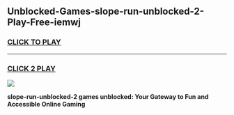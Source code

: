 
## Unblocked-Games-slope-run-unblocked-2-Play-Free-iemwj
<h3>
<a href="https://premium76.site?title=slope-run-unblocked-2&ref=12A">CLICK TO PLAY</a></h3>
<hr>

<h3>
<a href="https://premium76.site?title=slope-run-unblocked-2&ref=12A">CLICK 2 PLAY</a>
  
</h3>

<a href="https://premium76.site?title=slope-run-unblocked-2&ref=12A"><img src="https://clearcache.store/games.png"></a>


**slope-run-unblocked-2 games unblocked: Your Gateway to Fun and Accessible Online Gaming**
